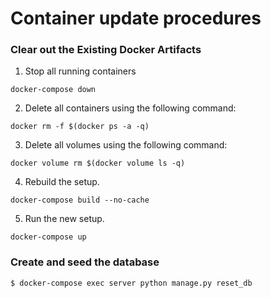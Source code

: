 # Container update procedures

### Clear out the Existing Docker Artifacts

1. Stop all running containers
```
docker-compose down
```

2. Delete all containers using the following command:
```
docker rm -f $(docker ps -a -q)
```

3. Delete all volumes using the following command:
```
docker volume rm $(docker volume ls -q)
```

4. Rebuild the setup.
```
docker-compose build --no-cache 
```

5. Run the new setup.
```
docker-compose up
```

### Create and seed the database

```
$ docker-compose exec server python manage.py reset_db
```

